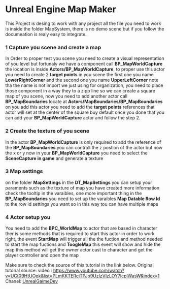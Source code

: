# Unreal Engine Map Maker
This Project is desing to work with any project all the file you need to work is inside the folder MapSystem, there is no demo scene but if you follow the documeation is realy easy to integrate.

### 1 Capture you scene and create a map
In Order to proper test you scene you need to create a visual representation of you level but fortunaly we have a component call **BP_MapWorldCapture** the location is inside **Actors/BP_MapWorldCapture**, to proper use this actor you need to create 2 **target points** in you scene the first one you name **LowerRightCorner** and the second one you name **UpperLeftCorner** note tha the name is not import we just using for organization, you need to place those component in a way they to a zipp line so we can create a square map of you scene, now you need to add another actor call **BP_MapBoundaries** locate at **Actors/MapBoundaries/BP_MapBoundaries** on you add this actor you need to add the **target points** references that actor will set at the center of the square buy default once you done that you can add your **BP_MapWorldCapture** actor and follow the step 2.


### 2 Create the texture of you scene
In the actor **BP_MapWorldCapture** is only required to add the reference of the **BP_MapBoundaries** you can controll the z postion of the actor but now the x or y now in your **BP_MapWorldCapture**  you need to select the **SceneCapture in game** and generate a texture

### 3 Map settings
on the folder **MapSettings** in the **DT_MapSettings** you can setup your paraments such as the texture of map you have created more information check the tooltip in the varaibles, one more important thing in the **BP_MapBoundaries** you need to set up the varaibles **Map Datable Row Id** to the row id settings you want so in this way tou can have multiple maps

### 4 Actor setup you
You need to add the **BPC_WorldMap** to actor that are based in character ther is some methods that is required to start this actor in order to work right, the event **StartMap** will trigger all the the fuction and method needed to start the map fuctions and **ToogleMap**  this event will show and hide the map this method will get the owner actor cast to character and get the player controller and open the map




Make sure to check the source of this tutorial in the link below.
Original tutorial source:
video : https://www.youtube.com/watch?v=UCt09HtUOqk&list=PLmKKTERcjTPJp9UzIzVIzLOY7lcplWasW&index=1
Chanel: [UnrealGaimeDev](https://www.youtube.com/channel/UCRnPBe1tJpXA0lccx_U1mww)

